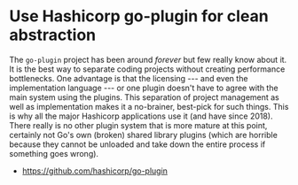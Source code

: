 # Use Hashicorp go-plugin for clean abstraction

The `go-plugin` project has been around *forever* but few really know about it. It is the best way to separate coding projects without creating performance bottlenecks. One advantage is that the licensing --- and even the implementation language --- or one plugin doesn't have to agree with the main system using the plugins. This separation of project management as well as implementation makes it a no-brainer, best-pick for such things. This is why all the major Hashicorp applications use it (and have since 2018).  There really is no other plugin system that is more mature at this point, certainly not Go's own (broken) shared library plugins (which are horrible because they cannot be unloaded and take down the entire process if something goes wrong).

* <https://github.com/hashicorp/go-plugin>
